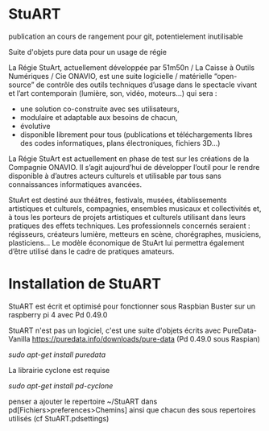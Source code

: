 # StuART

publication an cours de rangement pour git, potentielement inutilisable

Suite d'objets pure data pour un usage de régie

La Régie StuArt, actuellement développée par 
51m50n / La Caisse à Outils Numériques / Cie ONAVIO, est une suite logicielle / matérielle “open-source” de contrôle des outils techniques d’usage dans le spectacle vivant et l’art contemporain (lumière, son, vidéo, moteurs…) qui sera :
* une solution co-construite avec ses utilisateurs,
* modulaire et adaptable aux besoins de chacun,
* évolutive
* disponible librement pour tous (publications et téléchargements libres des codes informatiques, plans électroniques, fichiers 3D…)

La Régie StuArt est actuellement en phase de test  sur les créations de la Compagnie ONAVIO. 
Il s’agit aujourd’hui de développer l’outil pour le rendre disponible à d’autres acteurs culturels et utilisable  par tous sans connaissances informatiques avancées.

StuArt est destiné aux théâtres, festivals, musées, établissements artistiques et culturels, compagnies, ensembles musicaux et collectivités et, à tous les porteurs de projets artistiques et culturels utilisant dans leurs pratiques des effets techniques. Les  professionnels concernés seraient : régisseurs, créateurs lumière, metteurs en scène, chorégraphes, musiciens,  plasticiens… Le modèle économique de StuArt lui permettra également d’être utilisé dans le cadre de pratiques amateurs.


# Installation de StuART

StuART est écrit et optimisé pour fonctionner sous Raspbian Buster sur un raspberry pi 4 avec Pd 0.49.0

StuART n'est pas un logiciel, c'est une suite d'objets écrits avec PureData-Vanilla https://puredata.info/downloads/pure-data (Pd 0.49.0 sous Raspian)

*sudo apt-get install puredata*

La librairie cyclone est requise

*sudo apt-get install pd-cyclone*

penser a ajouter le repertoire ~/StuART dans pd[Fichiers>preferences>Chemins] 
ainsi que chacun des sous repertoires utilisés (cf StuART.pdsettings)


